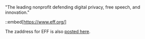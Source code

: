 "The leading nonprofit defending digital privacy, free speech, and innovation."

::embed[https://www.eff.org/]

The zaddress for EFF is also
[posted here](https://www.eff.org/pages/other-ways-give-and-donor-support#SZEC).